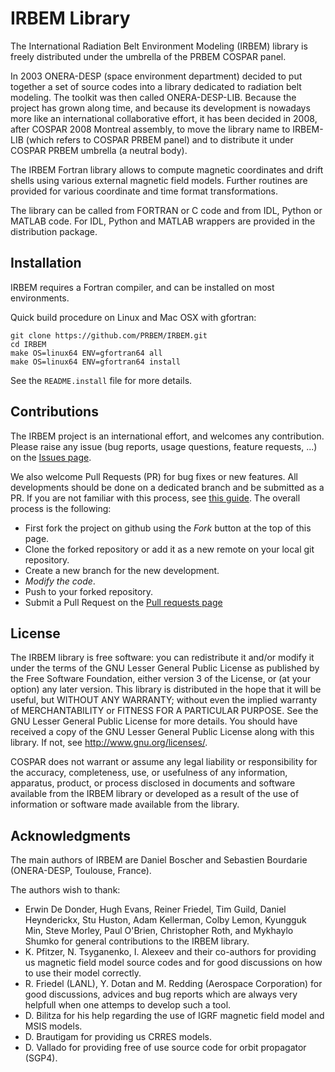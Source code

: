IRBEM Library
=============

The International Radiation Belt Environment Modeling (IRBEM) library is
freely distributed under the umbrella of the PRBEM COSPAR panel.

In 2003 ONERA-DESP (space environment department) decided to put together a
set of source codes into a library dedicated to radiation belt modeling. The
toolkit was then called ONERA-DESP-LIB. Because the project has grown along
time, and because its development is nowadays more like an international
collaborative effort, it has been decided in 2008, after COSPAR 2008
Montreal assembly, to move the library name to IRBEM-LIB (which refers to
COSPAR PRBEM panel) and to distribute it under COSPAR PRBEM umbrella (a
neutral body).

The IRBEM Fortran library allows to compute magnetic coordinates and drift
shells using various external magnetic field models.  Further routines are
provided for  various coordinate and time format transformations.

The library can be called from FORTRAN or C code and from IDL, Python or
MATLAB code. For IDL, Python and MATLAB wrappers are provided in the
distribution package. 

Installation
------------
IRBEM requires a Fortran compiler, and can be installed on most
environments.

Quick build procedure on Linux and Mac OSX with gfortran:

    git clone https://github.com/PRBEM/IRBEM.git
	cd IRBEM
	make OS=linux64 ENV=gfortran64 all
	make OS=linux64 ENV=gfortran64 install

See the `README.install` file for more details.

Contributions
-------------

The IRBEM project is an international effort, and welcomes any contribution.
Please raise any issue (bug reports, usage questions, feature requests, ...)
on the [Issues page](https://github.com/PRBEM/IRBEM/issues).

We also welcome Pull Requests (PR) for bug fixes or new features. All
developments should be done on a dedicated branch and be submitted as a PR.
If you are not familiar with this process, see [this
guide](https://guides.github.com/activities/forking/). The overall process is
the following:

  - First fork the project on github using the *Fork* button at the top of
    this page.
  - Clone the forked repository or add it as a new remote on your local git
	repository.
  - Create a new branch for the new development.
  - *Modify the code*.
  - Push to your forked repository.
  - Submit a Pull Request on the [Pull requests
	page](https://github.com/PRBEM/IRBEM/pulls)

License
-------
The IRBEM library is free software: you can redistribute it and/or modify it
under the terms of the GNU Lesser General Public License as published by the
Free Software Foundation, either version 3 of the License, or (at your
option) any later version. This library is distributed in the hope that it
will be useful, but WITHOUT ANY WARRANTY; without even the implied warranty
of MERCHANTABILITY or FITNESS FOR A PARTICULAR PURPOSE. See the GNU Lesser
General Public License for more details. You should have received a copy of
the GNU Lesser General Public License along with this library. If not, see
http://www.gnu.org/licenses/.

COSPAR does not warrant or assume any legal liability or responsibility for
the accuracy, completeness, use, or usefulness of any information,
apparatus, product, or process disclosed in documents and software available
from the IRBEM library or developed as a result of the use of information or
software made available from the library.

Acknowledgments
---------------
The main authors of IRBEM are Daniel Boscher and Sebastien Bourdarie 
(ONERA-DESP, Toulouse, France).

The authors wish to thank:

 - Erwin De Donder, Hugh Evans, Reiner Friedel, Tim Guild, Daniel 
   Heynderickx, Stu Huston, Adam Kellerman, Colby Lemon, Kyungguk Min, 
   Steve Morley, Paul O'Brien, Christopher Roth, and Mykhaylo Shumko for 
   general contributions to the IRBEM library.
 - K. Pfitzer, N. Tsyganenko, I. Alexeev and their co-authors for providing
   us magnetic field model source codes and for good discussions on how to
   use their model correctly. 
 - R. Friedel (LANL), Y. Dotan and M. Redding (Aerospace Corporation) for
   good discussions, advices and bug reports which are always very helpfull
   when one attemps to develop such a tool.
 - D. Bilitza for his help regarding the use of IGRF magnetic field model
   and MSIS models.
 - D. Brautigam for providing us CRRES models.
 - D. Vallado for providing free of use source code for orbit propagator
   (SGP4).
